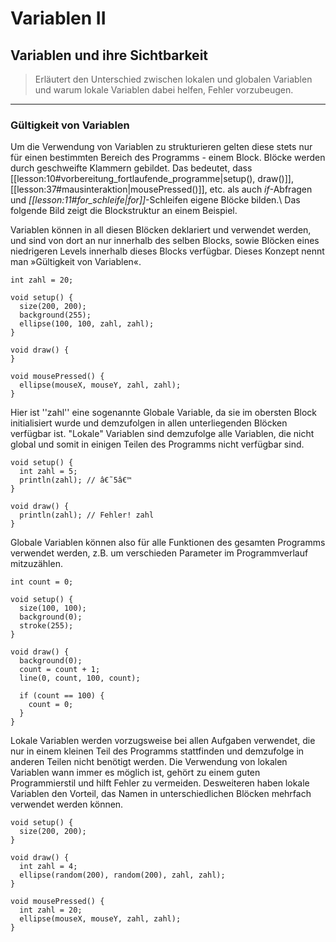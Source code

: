 # Variablen II
## Variablen und ihre Sichtbarkeit

> Erläutert den Unterschied zwischen lokalen und globalen Variablen und warum lokale Variablen dabei helfen, Fehler vorzubeugen.

---

### Gültigkeit von Variablen
Um die Verwendung von Variablen zu strukturieren gelten diese stets nur für einen bestimmten Bereich des Programms - einem Block. Blöcke werden durch geschweifte Klammern gebildet. Das bedeutet, dass [[lesson:10#vorbereitung_fortlaufende_programme|setup(), draw()]], [[lesson:37#mausinteraktion|mousePressed()]], etc. als auch *if*-Abfragen und *[[lesson:11#for_schleife|for]]*-Schleifen eigene Blöcke bilden.\\ 
Das folgende Bild zeigt die Blockstruktur an einem Beispiel.

Variablen können in all diesen Blöcken deklariert und verwendet werden, und sind von dort an nur innerhalb des selben Blocks, sowie Blöcken eines niedrigeren Levels innerhalb dieses Blocks verfügbar. Dieses Konzept nennt man »Gültigkeit von Variablen«.

```processing
int zahl = 20;

void setup() {
  size(200, 200);
  background(255);
  ellipse(100, 100, zahl, zahl);
}

void draw() {
}

void mousePressed() {
  ellipse(mouseX, mouseY, zahl, zahl);
}
```

Hier ist ''zahl'' eine sogenannte Globale Variable, da sie im obersten Block initialisiert wurde und demzufolgen in allen unterliegenden Blöcken verfügbar ist. "Lokale" Variablen sind demzufolge alle Variablen, die nicht global und somit in einigen Teilen des Programms nicht verfügbar sind.

```processing
void setup() {
  int zahl = 5;
  println(zahl); // â€˜5â€™
}

void draw() {
  println(zahl); // Fehler! zahl 
}
```

Globale Variablen können also für alle Funktionen des gesamten Programms verwendet werden, z.B. um verschieden Parameter im Programmverlauf mitzuzählen.

```processing
int count = 0;

void setup() {
  size(100, 100);
  background(0);
  stroke(255);
}

void draw() {
  background(0);
  count = count + 1;
  line(0, count, 100, count); 

  if (count == 100) {
    count = 0;
  }
}
```

Lokale Variablen werden vorzugsweise bei allen Aufgaben verwendet, die nur in einem kleinen Teil des Programms stattfinden und demzufolge in anderen Teilen nicht benötigt werden. Die Verwendung von lokalen Variablen wann immer es möglich ist, gehört zu einem guten Programmierstil und hilft Fehler zu vermeiden. Desweiteren haben lokale Variablen den Vorteil, das Namen in unterschiedlichen Blöcken mehrfach verwendet werden können.

```processing
void setup() {
  size(200, 200);
}

void draw() {
  int zahl = 4;
  ellipse(random(200), random(200), zahl, zahl);
}

void mousePressed() {
  int zahl = 20;
  ellipse(mouseX, mouseY, zahl, zahl);
}
```